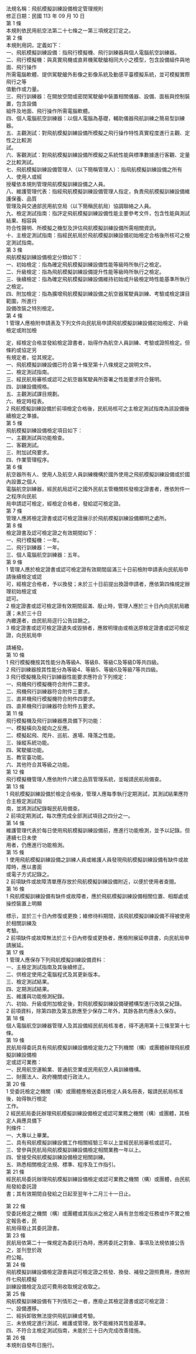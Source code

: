法規名稱：飛航模擬訓練設備檢定管理規則  
修正日期：民國 113 年 09 月 10 日  
第 1 條  
本規則依民用航空法第二十七條之一第三項規定訂定之。  
第 2 條  
本規則用詞，定義如下：  
一、飛航模擬訓練設備：指飛行模擬機、飛行訓練器與個人電腦航空訓練器。  
二、飛行模擬機：與真實飛機或直昇機駕駛艙相同大小之模型，包含設備組件與地面、飛行操作  
所需電腦軟體、提供駕駛艙外影像之影像系統及動感平臺模擬系統，並可模擬實際飛行之等  
值動作或力量。  
三、飛行訓練器：在開放空間或密閉駕駛艙中裝置相關儀器、設備、面板與控制裝置，包含設備  
組件及地面、飛行操作所需電腦軟體。  
四、個人電腦航空訓練器：以個人電腦為基礎，輔助儀器飛航訓練之簡易型訓練器。  
五、主觀測試：對飛航模擬訓練設備所模擬之飛行操作特性真實程度進行主觀、定性之比較測  
試。  
六、客觀測試：對飛航模擬訓練設備所模擬之系統性能與標準數據進行客觀、定量之比較測試。  
七、飛航模擬訓練設備管理人（以下簡稱管理人）：指飛航模擬訓練設備之所有人、使用人或經  
授權依本規則管理飛航模擬訓練設備之人員。  
八、維護管理代表：指經飛航模擬訓練設備管理人指定，負責飛航模擬訓練設備維護保養、品質  
管理及與交通部民用航空局（以下簡稱民航局）協調聯絡之人員。  
九、檢定測試指南：指評定飛航模擬訓練設備性能主要參考文件，包含性能與測試結果、相容與  
符合性聲明、所模擬之機型及評估飛航模擬訓練設備所需相關資訊。  
十、主檢定測試指南：指經民航局於飛航模擬訓練設備初始檢定合格後所核可之檢定測試指南。  
第 3 條  
飛航模擬訓練設備檢定分類如下：  
一、初始檢定：指為確定飛航模擬訓練設備性能等級時所執行之檢定。  
二、升級檢定：指為飛航模擬訓練設備提升性能等級時所執行之檢定。  
三、後續檢定：指為確定飛航模擬訓練設備維持初始或升級檢定時性能基準所執行之檢定。  
四、附加檢定：指為擴增飛航模擬訓練設備之航空器駕駛員訓練、考驗或檢定課目範圍，所進行  
設備改裝之特別檢定。  
第 4 條  
1 管理人應檢附申請表及下列文件向民航局申請飛航模擬訓練設備初始檢定、升級檢定或附加檢  


定，經檢定合格並發給檢定證書者，始得作為航空人員訓練、考驗或證照檢定。但條約或協定另  
有規定者，從其規定。  
一、飛航模擬訓練設備已符合第十條至第十八條規定之說明文件。  
二、檢定測試指南。  
三、經民航局審核或認可之航空器駕駛員所簽署之性能要求符合聲明。  
四、訓練設備規格。  
五、主觀測試課目規劃。  
六、檢定時程表。  
2 飛航模擬訓練設備於前項檢定合格後，民航局核可之主檢定測試指南為該設備後續檢定之準據。  
第 5 條  
飛航模擬訓練設備檢定項目如下：  
一、主觀測試與功能檢查。  
二、客觀測試。  
三、附加試飛要求。  
四、作業管理程序。  
第 6 條  
航空器所有人、使用人及航空人員訓練機構於國外使用之飛航模擬訓練設備或於國內設置之個人  
電腦航空訓練器，經民航局認可之國外民航主管機關核發檢定證書者，應依附件一之程序向民航  
局申請認可檢定，經檢定合格者，發給認可檢定證。  
第 7 條  
管理人應將檢定證書或認可檢定證展示於飛航模擬訓練設備顯明之處所。  
第 8 條  
檢定證書及認可檢定證之有效期間如下：  
一、飛行模擬機：一年。  
二、飛行訓練器：一年。  
三、個人電腦航空訓練器：五年。  
第 9 條  
1 管理人應於檢定證書或認可檢定證有效期間屆滿三十日前檢附申請表向民航局申請後續檢定或認  
可，經檢定合格者，予以換發；未於三十日前提出換證申請者，應依第四條規定辦理初始檢定或  
認可。  
2 檢定證書或認可檢定證有效期間屆滿、廢止時，管理人應於三十日內向民航局繳還；未於三十日  
內繳還者，由民航局逕行公告註銷之。  
3 檢定證書或認可檢定證遺失或毀損者，應敘明理由或檢送原檢定證書或認可檢定證，向民航局申  


請補發。  
第 10 條  
1 飛行模擬機按其性能分為等級A、等級B、等級C及等級D等共四級。  
2 飛行訓練器按其性能分為等級4、等級5、等級6及等級7等共四級。  
3 飛行模擬機及飛行訓練器性能要求應符合下列規定：  
一、飛機飛行模擬機符合附件二要求。  
二、飛機飛行訓練器符合附件三要求。  
三、直昇機飛行模擬機符合附件四要求。  
四、直昇機飛行訓練器符合附件五要求。  
第 11 條  
飛行模擬機及飛行訓練器應具備下列功能：  
一、模擬橫向及縱向之反應。  
二、模擬起飛、爬升、巡航、進場、降落之性能。  
三、操縱系統功能。  
四、駕駛艙功能。  
五、教官臺功能。  
六、其他符合其等級之功能。  
第 12 條  
飛行模擬機管理人應依附件六建立品質管理系統，並報請民航局備查。  
第 13 條  
1 飛航模擬訓練設備於檢定合格後，管理人應每季執行定期測試，其測試結果應符合主檢定測試指  
南，並將測試紀錄報民航局備查。  
2 前項定期測試，每次應完成全部測試項目之四分之一。  
第 14 條  
維護管理代表於每日使用飛航模擬訓練設備前，應進行功能檢測，並予以記錄。但連續七日未使  
用者，仍應進行功能檢測。  
第 15 條  
1 使用飛航模擬訓練設備之訓練人員或維護人員發現飛航模擬訓練設備有缺件或故障時，應以書面  
或電子方式記錄之。  
2 前項缺件或故障清單應存放於飛航模擬訓練設備附近，以便於使用者查閱。  
第 16 條  
1 飛航模擬訓練設備有缺件或故障者，應於飛航模擬訓練設備相關位置、相鄰處或操控裝置上明顯  


標示，並於三十日內修復或更換；維修待料期間，該飛航模擬訓練設備不得被使用於相關訓練及  
考驗。  
2 前項缺件或故障無法於三十日內修復或更換者，應檢附展延申請書，向民航局申請展延。  
第 17 條  
1 管理人應保存下列飛航模擬訓練設備資料：  
一、主檢定測試指南及其後續修正。  
二、供檢定使用之電腦程式及其更新版本。  
三、檢定測試結果。  
四、定期測試結果。  
五、維護與功能檢測紀錄。  
六、初始、升級或附加檢定後，對飛航模擬訓練設備硬體構型進行改裝之紀錄。  
2 前項資料，除第四款及第五款應至少保存二年外，其餘各款均應永久保存。  
第 18 條  
個人電腦航空訓練器管理人及其設備經民航局核准者，得不適用第十三條至第十七條。  
第 19 條  
民航局得委託具有飛航模擬訓練設備檢定能力之下列機關（構）或團體辦理飛航模擬訓練設備檢  
定或認可業務：  
一、民用航空運輸業、普通航空業或民用航空人員訓練機構。  
二、財團法人、政府機關或行政法人。  
第 20 條  
1 受委託檢定之機關（構）或團體應檢送委託檢定人員名冊表，報請民航局核准後，始得執行檢定  
工作。  
2 經民航局委託辦理飛航模擬訓練設備檢定或認可業務之機關（構）或團體，其檢定人員應具備下  
列條件：  
一、大專以上畢業。  
二、具有飛航模擬訓練設備工作相關經驗三年以上並經民航局審核或認可。  
三、曾參與民航局飛航模擬訓練設備檢定相關業務一年以上。  
四、曾接受飛航模擬訓練設備檢定相關訓練。  
五、熟悉相關檢定法規、標準、程序及工作指引。  
第 21 條  
經民航局委託辦理飛航模擬訓練設備檢定或認可業務之機關（構）或團體，由民航局發給委託證  
書；其有效期間自發給之日起至翌年十二月三十一日止。  


第 22 條  
受委託檢定之機關（構）或團體或其指派之檢定人員有怠忽檢定任務或作不實之檢定報告者，民  
航局得廢止其委託證書。  
第 23 條  
民航局依第二十一條規定為委託行為時，應將委託之對象、事項及法規依據公告之，並刊登於政  
府公報。  
第 24 條  
飛航模擬訓練設備檢定證書與認可檢定證之核發、換發、補發之證照費用，應依附件七飛航模擬  
訓練設備檢定及認可費用收取規定收取之。  
第 25 條  
飛航模擬訓練設備有下列情形之一者，應廢止其檢定證書或認可檢定證：  
一、設備遷移。  
二、經拆卸致無法提供飛航訓練或考驗。  
三、未依規定進行測試、維護或管理，致不能維持其性能基準。  
四、不符合主檢定測試指南，未能於三十日內完成改善措施。  
第 26 條  
本規則自發布日施行。  


